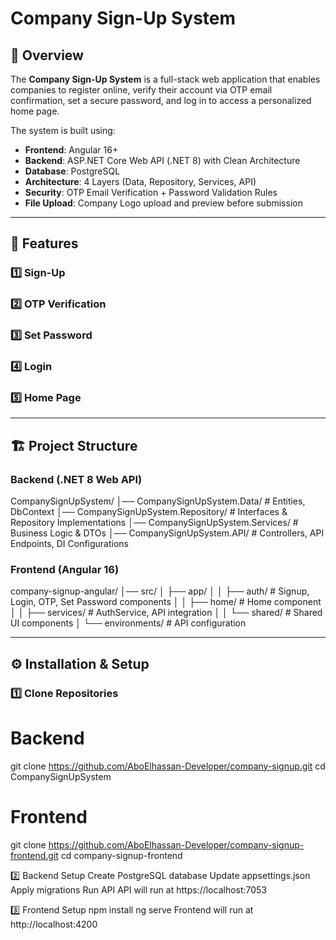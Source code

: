 # Company Sign-Up System

## 📌 Overview
The **Company Sign-Up System** is a full-stack web application that enables companies to register online, verify their account via OTP email confirmation, set a secure password, and log in to access a personalized home page.

The system is built using:
- **Frontend**: Angular 16+
- **Backend**: ASP.NET Core Web API (.NET 8) with Clean Architecture
- **Database**: PostgreSQL
- **Architecture**: 4 Layers (Data, Repository, Services, API)
- **Security**: OTP Email Verification + Password Validation Rules
- **File Upload**: Company Logo upload and preview before submission

---
 ## 🚀 Features

### 1️⃣ Sign-Up
### 2️⃣ OTP Verification
### 3️⃣ Set Password
### 4️⃣ Login
### 5️⃣ Home Page

---
## 🏗 Project Structure

### **Backend** (.NET 8 Web API)
CompanySignUpSystem/
│── CompanySignUpSystem.Data/ # Entities, DbContext
│── CompanySignUpSystem.Repository/ # Interfaces & Repository Implementations
│── CompanySignUpSystem.Services/ # Business Logic & DTOs
│── CompanySignUpSystem.API/ # Controllers, API Endpoints, DI Configurations

### **Frontend** (Angular 16)
company-signup-angular/
│── src/
│ ├── app/
│ │ ├── auth/ # Signup, Login, OTP, Set Password components
│ │ ├── home/ # Home component
│ │ ├── services/ # AuthService, API integration
│ │ └── shared/ # Shared UI components
│ └── environments/ # API configuration

---

## ⚙ Installation & Setup

### 1️⃣ Clone Repositories
# Backend
git clone https://github.com/AboElhassan-Developer/company-signup.git
cd CompanySignUpSystem
# Frontend
git clone https://github.com/AboElhassan-Developer/company-signup-frontend.git
cd company-signup-frontend

2️⃣ Backend Setup
Create PostgreSQL database
Update appsettings.json
Apply migrations
Run API
API will run at https://localhost:7053

3️⃣ Frontend Setup
npm install
ng serve
Frontend will run at http://localhost:4200
